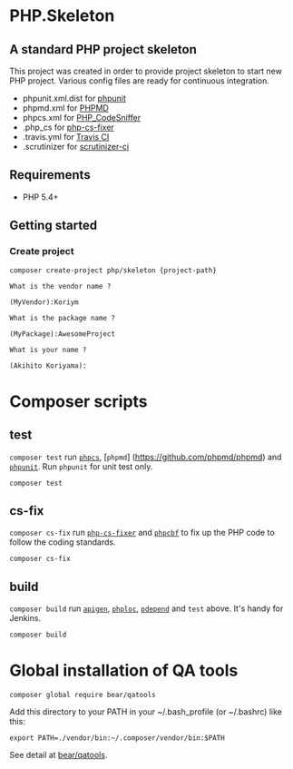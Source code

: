 # PHP.Skeleton

## A standard PHP project skeleton

This project was created in order to provide project skeleton to start new PHP project.
Various config files are ready for continuous integration.

 * phpunit.xml.dist for [phpunit](http://phpunit.de/manual/current/en/index.html)
 * phpmd.xml for [PHPMD](https://phpmd.org)
 * phpcs.xml for [PHP_CodeSniffer](https://github.com/squizlabs/PHP_CodeSniffer/wiki)
 * .php_cs for [php-cs-fixer](https://github.com/FriendsOfPHP/PHP-CS-Fixer)
 * .travis.yml for [Travis CI](https://travis-ci.org/)
 * .scrutinizer for [scrutinizer-ci](https://scrutinizer-ci.com/)
 
## Requirements

 * PHP 5.4+

## Getting started

### Create project

    
```
composer create-project php/skeleton {project-path}

What is the vendor name ?

(MyVendor):Koriym

What is the package name ?

(MyPackage):AwesomeProject

What is your name ?

(Akihito Koriyama):
```

# Composer scripts

## test

`composer test` run [`phpcs`](https://github.com/squizlabs/PHP_CodeSniffer), [`phpmd`] (https://github.com/phpmd/phpmd) and [`phpunit`](https://github.com/sebastianbergmann/phpunit). Run `phpunit` for unit test only.

```
composer test
```

## cs-fix

`composer cs-fix` run [`php-cs-fixer`](https://github.com/FriendsOfPHP/PHP-CS-Fixer) and [`phpcbf`](https://github.com/squizlabs/PHP_CodeSniffer/wiki/Fixing-Errors-Automatically) to fix up the PHP code to follow the coding standards.

```
composer cs-fix
```

## build

`composer build` run [`apigen`](https://github.com/apigen/apigen), [`phploc`](https://github.com/sebastianbergmann/phploc), [`pdepend`](https://pdepend.org/) and `test` above. It's handy for Jenkins. 

```
composer build
```
# Global installation of QA tools

```
composer global require bear/qatools

```
Add this directory to your PATH in your ~/.bash_profile (or ~/.bashrc) like this:

```
export PATH=./vendor/bin:~/.composer/vendor/bin:$PATH
```

See detail at [bear/qatools](https://github.com/bearsunday/BEAR.QATools).
